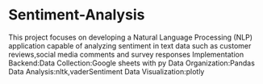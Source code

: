 # Sentiment-Analysis
This project focuses on developing a Natural Language Processing (NLP) application capable of analyzing sentiment in text data such as customer reviews,social media comments and survey responses
Implementation
Backend:Data Collection:Google sheets with py
 Data Organization:Pandas
 Data Analysis:nltk,vaderSentiment
 Data Visualization:plotly
